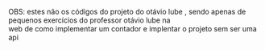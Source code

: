 <p>OBS: estes não os códigos do projeto do otávio lube , sendo apenas de pequenos exercícios do professor otávio lube na <br>
web de como implementar um contador e implentar o projeto sem ser uma api

